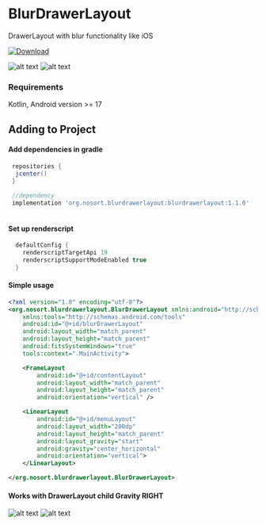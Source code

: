 # BlurDrawerLayout
DrawerLayout with blur functionality like iOS
 
 [ ![Download](https://api.bintray.com/packages/balusangem/maven/blurdrawerlayout/images/download.svg) ](https://bintray.com/balusangem/maven/blurdrawerlayout/_latestVersion)
 
![alt text](https://github.com/BALUSANGEM/BlurDrawerLayout/blob/master/BlurScreenShot1.png)
![alt text](https://github.com/BALUSANGEM/BlurDrawerLayout/blob/master/BlurScreenshot2.png)

### Requirements
Kotlin, Android version >= 17

## Adding to Project


#### Add dependencies in gradle

```groovy
 repositories {
  jcenter()
 }
 
 //dependency
 implementation 'org.nosort.blurdrawerlayout:blurdrawerlayout:1.1.0'
 
```

#### Set up renderscript

```groovy
  defaultConfig {
    renderscriptTargetApi 19
    renderscriptSupportModeEnabled true
  }
```


#### Simple usage

```xml
<?xml version="1.0" encoding="utf-8"?>
<org.nosort.blurdrawerlayout.BlurDrawerLayout xmlns:android="http://schemas.android.com/apk/res/android"
    xmlns:tools="http://schemas.android.com/tools"
    android:id="@+id/blurDrawerLayout"
    android:layout_width="match_parent"
    android:layout_height="match_parent"
    android:fitsSystemWindows="true"
    tools:context=".MainActivity">

    <FrameLayout
        android:id="@+id/contentLayout"
        android:layout_width="match_parent"
        android:layout_height="match_parent"
        android:orientation="vertical" />

    <LinearLayout
        android:id="@+id/menuLayout"
        android:layout_width="200dp"
        android:layout_height="match_parent"
        android:layout_gravity="start"
        android:gravity="center_horizontal"
        android:orientation="vertical">
    </LinearLayout>

</org.nosort.blurdrawerlayout.BlurDrawerLayout>
```



#### Works with DrawerLayout child Gravity RIGHT

![alt text](https://github.com/BALUSANGEM/BlurDrawerLayout/blob/master/blurscreenshot3.png)
![alt text](https://github.com/BALUSANGEM/BlurDrawerLayout/blob/master/blurscreenshot4.png)



